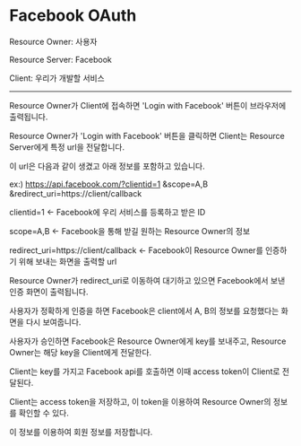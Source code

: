 # Facebook OAuth

Resource Owner:  사용자

Resource Server: Facebook

Client: 우리가 개발할 서비스

----

Resource Owner가 Client에 접속하면 'Login with Facebook' 버튼이 브라우저에 출력됩니다.

Resource Owner가 'Login with Facebook' 버튼을 클릭하면 Client는 Resource Server에게 특정 url을 전달합니다.

이 url은 다음과 같이 생겼고 아래 정보를 포함하고 있습니다.

ex:) https://api.facebook.com/?clientid=1 
                              &scope=A,B
                              &redirect_uri=https://client/callback

clientid=1 <- Facebook에 우리 서비스를 등록하고 받은 ID

scope=A,B <- Facebook을 통해 받길 원하는 Resource Owner의 정보

redirect_uri=https://client/callback <- Facebook이 Resource Owner를 인증하기 위해 보내는 화면을 출력할 url

Resource Owner가 redirect_uri로 이동하여 대기하고 있으면 Facebook에서 보낸 인증 화면이 출력됩니다.

사용자가 정확하게 인증을 하면 Facebook은 client에서 A, B의 정보를 요청했다는 화면을 다시 보여줍니다.

사용자가 승인하면 Facebook은 Resource Owner에게 key를 보내주고, Resource Owner는 해당 key을 Client에게 전달한다.

Client는 key를 가지고 Facebook api를 호출하면 이때 access token이 Client로 전달된다.

Client는 access token을 저장하고, 이 token을 이용하여 Resource Owner의 정보를 확인할 수 있다.

이 정보를 이용하여 회원 정보를 저장합니다.
